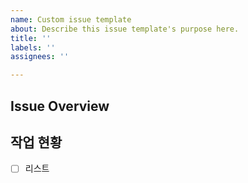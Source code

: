 ```yaml
---
name: Custom issue template
about: Describe this issue template's purpose here.
title: ''
labels: ''
assignees: ''

---
```


## Issue Overview

## 작업 현황
- [ ] 리스트 